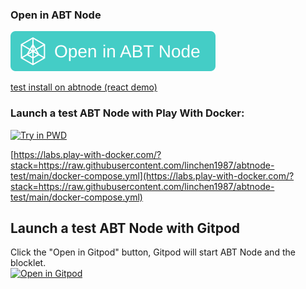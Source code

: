 ### Open in ABT Node

[![Install on my ABT Node Gitpod](https://raw.githubusercontent.com/linchen1987/abtnode-test/main/assets/install_on_abtnode.svg)](https://gitpod.io/#https://github.com/linchen1987/abtnode-test)

[test install on abtnode (react demo)](https://install.arcblock.io/?action=blocklet-install&meta_url=https%3A%2F%2Fgithub.com%2Flinchen1987%2Ftest%2Freleases%2Fdownload%2Ftest2%2Fblocklet.json)


### Launch a test ABT Node with Play With Docker:

[![Try in PWD](https://raw.githubusercontent.com/play-with-docker/stacks/master/assets/images/button.png)](https://labs.play-with-docker.com/?stack=https://raw.githubusercontent.com/linchen1987/abtnode-test/main/docker-compose.yml)

[https://labs.play-with-docker.com/?stack=https://raw.githubusercontent.com/linchen1987/abtnode-test/main/docker-compose.yml](https://labs.play-with-docker.com/?stack=https://raw.githubusercontent.com/linchen1987/abtnode-test/main/docker-compose.yml)

## Launch a test ABT Node with Gitpod

Click the "Open in Gitpod" button, Gitpod will start ABT Node and the blocklet.<br>[![Open in Gitpod](https://gitpod.io/button/open-in-gitpod.svg)](https://gitpod.io/#https://github.com/linchen1987/abtnode-test)

